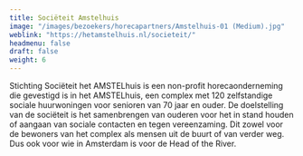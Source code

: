 ```yaml
---
title: Sociëteit Amstelhuis
image: "/images/bezoekers/horecapartners/Amstelhuis-01 (Medium).jpg"
weblink: "https://hetamstelhuis.nl/societeit/"
headmenu: false
draft: false
weight: 6
---
```


Stichting Sociëteit het AMSTELhuis is een non-profit horecaonderneming die gevestigd is in het AMSTELhuis, een complex met 120 zelfstandige sociale huurwoningen voor senioren van 70 jaar en ouder. De doelstelling van de sociëteit is het samenbrengen van ouderen voor het in stand houden of aangaan van sociale contacten en tegen vereenzaming. Dit zowel voor de bewoners van het complex als mensen uit de buurt of van verder weg. Dus ook voor wie in Amsterdam is voor de Head of the River.
